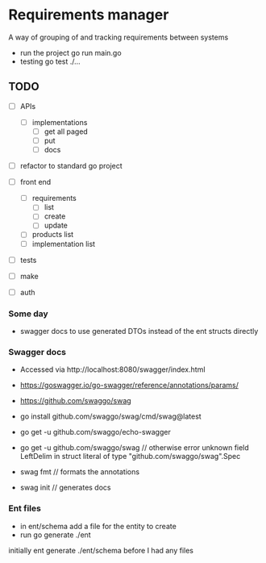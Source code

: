 # Requirements manager

A way of grouping of and tracking requirements between systems

- run the project go run main.go
- testing go test ./...

## TODO

- [ ] APIs
    - [ ] implementations
        - [ ] get all paged
        - [ ] put
        - [ ] docs

- [ ] refactor to standard go project

- [ ] front end
    - [ ] requirements
        - [ ] list
        - [ ] create
        - [ ] update
    - [ ] products list
    - [ ] implementation list

- [ ] tests
- [ ] make
- [ ] auth



### Some day

* swagger docs to use generated DTOs instead of the ent structs directly


### Swagger docs

- Accessed via http://localhost:8080/swagger/index.html
- https://goswagger.io/go-swagger/reference/annotations/params/
- https://github.com/swaggo/swag
- go install github.com/swaggo/swag/cmd/swag@latest
- go get -u github.com/swaggo/echo-swagger
- go get -u github.com/swaggo/swag // otherwise error unknown field LeftDelim in struct literal of type "github.com/swaggo/swag".Spec

- swag fmt // formats the annotations
- swag init // generates docs

### Ent files

- in ent/schema add a file for the entity to create
- run go generate ./ent

initially ent generate ./ent/schema before I had any files